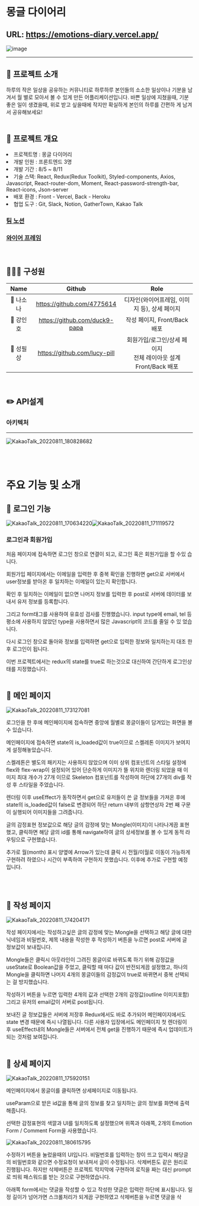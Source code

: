 # 몽글 다이어리

## URL: https://emotions-diary.vercel.app/
![image](https://user-images.githubusercontent.com/107654769/184087207-119c8d22-4dc2-41eb-9427-dff4c27e4c5c.png)

---

## 📝 프로젝트 소개

하루의 작은 일상을 공유하는 커뮤니티로 하루하루 본인들의 소소한 일상이나 기분을
남겨서 월 별로 모아서 볼 수 있게 만든 어플리케이션입니다. 바쁜 일상에 지쳤을때,
기분 좋은 일이 생겼을때, 위로 받고 싶을때에 작지만 확실하게 본인의 하루를 간편하
게 남겨서 공유해보세요! <br/><br/>

## 📓 프로젝트 개요

<li>프로젝트명 : 몽글 다이어리</li>
<li>개발 인원 : 프론트엔드 3명</li>
<li>개발 기간 : 8/5 ~ 8/11</li>
<li>기술 스택: React, Redux(Redux Toolkit), Styled-components, Axios, Javascript, React-router-dom, Moment, React-password-strength-bar, React-icons, Json-server </li>
<li>배포 환경 : Front - Vercel, Back - Heroku</li>
<li>협업 도구 : Git, Slack, Notion, GatherTown, Kakao Talk</li>

### <a href="https://teamsparta.notion.site/5-1a97b6245a0849b7b5d8b31ffd84cfb6">팀 노션</a>

### <a href="https://s3.us-west-2.amazonaws.com/secure.notion-static.com/5f9870d7-3cd9-45e8-a434-7d70e81c6d6f/%E1%84%8B%E1%85%B5%E1%86%AF%E1%84%80%E1%85%B5%E1%84%8C%E1%85%A1%E1%86%BC_%E1%84%8B%E1%85%AA%E1%84%8B%E1%85%B5%E1%84%8B%E1%85%A5%E1%84%91%E1%85%B3%E1%84%85%E1%85%A6%E1%84%8B%E1%85%B5%E1%86%B7_%E1%84%8E%E1%85%AC%E1%84%8C%E1%85%A9%E1%86%BC.pdf?X-Amz-Algorithm=AWS4-HMAC-SHA256&X-Amz-Content-Sha256=UNSIGNED-PAYLOAD&X-Amz-Credential=AKIAT73L2G45EIPT3X45%2F20220811%2Fus-west-2%2Fs3%2Faws4_request&X-Amz-Date=20220811T074215Z&X-Amz-Expires=86400&X-Amz-Signature=94129e937761a8e592df780089e1f6805e64b83479adf3eadd8be574cf7b954e&X-Amz-SignedHeaders=host&response-content-disposition=filename%20%3D%22%25E1%2584%258B%25E1%2585%25B5%25E1%2586%25AF%25E1%2584%2580%25E1%2585%25B5%25E1%2584%258C%25E1%2585%25A1%25E1%2586%25BC_%25E1%2584%258B%25E1%2585%25AA%25E1%2584%258B%25E1%2585%25B5%25E1%2584%258B%25E1%2585%25A5%25E1%2584%2591%25E1%2585%25B3%25E1%2584%2585%25E1%2585%25A6%25E1%2584%258B%25E1%2585%25B5%25E1%2586%25B7_%25E1%2584%258E%25E1%2585%25AC%25E1%2584%258C%25E1%2585%25A9%25E1%2586%25BC.pdf%22&x-id=GetObject">와이어 프레임</a>

<br/>

## 👨‍👧‍👦 구성원

|   Name    |            Github             |                                   Role                                    |
| :-------: | :---------------------------: | :-----------------------------------------------------------------------: |
| 👧 나소나 |  https://github.com/4775614   |               디자인(와이어프레임, 이미지 등), 상세 페이지                |
| 👦 강인호 | https://github.com/duck9-papa |                       작성 페이지, Front/Back 배포                        |
| 👦 성필상 | https://github.com/lucy-pill  | 회원가입/로그인/상세 페이지 <br/> 전체 레이아웃 설계 <br/>Front/Back 배포 |

<br/>

## ✏️ API설계

### 아키텍처

---

![KakaoTalk_20220811_180828682](https://user-images.githubusercontent.com/107654769/184128677-d8ef0086-cbc6-4ac0-a0ad-2d91c6ecb957.png)

<br/><br/>

# 주요 기능 및 소개

## 🔎 로그인 기능

![KakaoTalk_20220811_170634220](https://user-images.githubusercontent.com/107654769/184092101-616f3187-64a2-40ac-a1e3-7cd74e1887e8.png)![KakaoTalk_20220811_171119572](https://user-images.githubusercontent.com/107654769/184091320-9e22d080-d4f2-4dc1-9bbb-0f9ba6b5b962.png)

### 로그인과 회원가입

처음 페이지에 접속하면 로그인 창으로 연결이 되고, 로그인 혹은 회원가입을 할 수있
습니다.

회원가입 페이지에서는 이메일을 입력한 후 중복 확인을 진행하면 get으로 서버에서
user정보를 받아온 후 일치하는 이메일이 있는지 확인합니다.

확인 후 일치하는 이메일이 없으면 나머지 정보를 입력한 후 post로 서버에 데이터를
보내서 유저 정보를 등록합니다.

그리고 form태그를 사용하여 유효성 검사를 진행했습니다. input type에 email, tel
등 평소에 사용하지 않았던 type을 사용하면서 많은 Javascript의 코드를 줄일 수 있
었습니다.

다시 로그인 창으로 돌아와 정보를 입력하면 get으로 입력한 정보와 일치하는지 대조
한 후 로그인이 됩니다.

이번 프로젝트에서는 redux의 state를 true로 하는것으로 대신하여 간단하게 로그인상
태를 지정했습니다. <br/><br/>

## 🔎 메인 페이지

![KakaoTalk_20220811_173127081](https://user-images.githubusercontent.com/107654769/184094760-6bb9ca6d-0960-4300-a7b3-d6e8aec8899b.png)

로그인을 한 후에 메인페이지에 접속하면 중앙에 월별로 몽글이들이 담겨있는 화면을
볼 수 있습니다.

메인페이지에 접속하면 state의 is_loaded값이 true이므로 스켈레톤 이미지가 보여지
게 설정해놓았습니다.

스켈레톤은 별도의 패키지는 사용하지 않았으며 이미 상위 컴포넌트의 스타일 설정에
flex와 flex-wrap이 설정되어 있어 단순하게 이미지가 뜰 위치와 렌더링 되었을 때 이
미지 최대 개수가 27개 이므로 Skeleton 컴포넌트를 작성하여 하단에 27개의 div를 작
성 후 스타일을 주었습니다.

렌더링 이후 useEffect가 동작하면서 get으로 유저들이 쓴 글 정보들을 가져온 후에
state의 is_loaded값이 false로 변경되어 하단 return 내부의 삼항연상자 2번 째 구문
이 실행되어 이미지들을 그려줍니다.

글의 감정표현 정보값으로 해당 글의 감정에 맞는 Mongle(이미지)이 나타나게끔 표현
했고, 클릭하면 해당 글의 id를 통해 navigate하여 글의 상세정보를 볼 수 있게 동적
라우팅으로 구현했습니다.

추가로 월(month) 표시 양옆에 Arrow가 있는데 클릭 시 전월/이월로 이동이 가능하게
구현하려 하였으나 시간이 부족하여 구현하지 못했습니다. 이후에 추가로 구현할 예정
입니다.

<br/><br/>

## 🔎 작성 페이지

![KakaoTalk_20220811_174204171](https://user-images.githubusercontent.com/107654769/184096284-4a540e2e-da56-4cc7-815f-4a833694fecb.png)

작성 페이지에서는 작성하고싶은 글의 감정에 맞는 Mongle을 선택하고 해당 글에 대한
닉네임과 비밀번호, 제목 내용을 작성한 후 작성하기 버튼을 누르면 post로 서버에 글
정보값이 보내집니다.

Mongle들은 클릭시 아웃라인이 그려진 몽글이로 바뀌도록 하기 위해 감정값을
useState로 Boolean값을 주었고, 클릭할 때 마다 값이 반전되게끔 설정했고, 하나의
Mongle을 클릭하면 나머지 4개의 몽글이들의 감정값이 true로 바뀌면서 중복 선택되는
걸 방지했습니다.

작성하기 버튼을 누르면 입력한 4개의 값과 선택한 2개의 감정값(outline 이미지포함)
그리고 유저의 email값이 서버로 post됩니다.

보내진 글 정보값들은 서버에 저장후 Redux에서도 바로 추가되어 메인페이지에서도
state 변경 때문에 즉시 나열됩니다. 다른 사용자 입장에서도 메인페이지 첫 렌더링이
후 useEffect내의 Mongle들은 서버에서 전체 get을 진행하기 때문에 즉시 업데이트가
되는 것처럼 보여집니다. <br/><br/>

## 🔎 상세 페이지

![KakaoTalk_20220811_175920151](https://user-images.githubusercontent.com/107654769/184100883-7c15fd1d-3826-4fe5-857e-bbb463a3b9bf.png)

메인페이지에서 몽글이를 클릭하면 상세페이지로 이동됩니다.

useParam으로 받은 id값을 통해 글의 정보를 찾고 일치하는 글의 정보를 화면에 출력
해줍니다.

선택한 감정표현의 색깔과 UI를 일치하도록 설정했으며 위쪽과 아래쪽, 2개의 Emotion
Form / Comment Form을 사용했습니다.

![KakaoTalk_20220811_180615795](https://user-images.githubusercontent.com/107654769/184100974-36c6e849-0a35-4e5a-8314-9fd71fc48cb8.png)

수정하기 버튼을 눌렀을때의 UI입니다. 비밀번호를 입력하는 창이 뜨고 입력시 해당글
의 비밀번호와 같으면 수정요청이 보내져서 글이 수정됩니다. 삭제버튼도 같은 원리로
진행됩니다. 하지만 삭제버튼은 프로젝트 막지막에 구현하여 로직을 짜는 대신 prompt로
띄워 패스워드를 받는 것으로 구현하였습니다.

아래쪽 form에서는 댓글을 작성할 수 있고 작성한 댓글은 입력란 하단에 표시됩니다.
일정 길이가 넘어가면 스크롤처리가 되게끔 구현하였고 삭제버튼을 누르면 댓글을 삭

